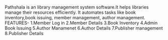 Pathshala is an library management system software.It helps libraries manage their resources efficiently. It automates tasks like book inventory,book issuing, member management, author management.
FEATURES-
1.Member Log in
2.Member Details
3.Book Inventory
4.Admin Book Issuing
5.Author Manamenet
6.Author Details
7.Publisher management
8.Publisher Details
